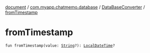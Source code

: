 [document](../../index.md) / [com.myapp.chatmemo.database](../index.md) / [DataBaseConverter](index.md) / [fromTimestamp](./from-timestamp.md)

# fromTimestamp

`fun fromTimestamp(value: `[`String`](https://kotlinlang.org/api/latest/jvm/stdlib/kotlin/-string/index.html)`?): `[`LocalDateTime`](https://developer.android.com/reference/java/time/LocalDateTime.html)`?`